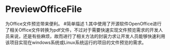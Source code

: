 # PreviewOfficeFile
为Office文件预览带来便利。
#简单描述
1.其中使用了开源软件OpenOffice进行了相关Office文件转换为pdf文件，不过对于需要快速实现文件预览需求的开发人员来说，还是有些麻烦，故而进行了相关方法的封装力求让开发人员能够快速利用该项目实现在windows系统或Linux系统运行的项目的文件预览的需求。
